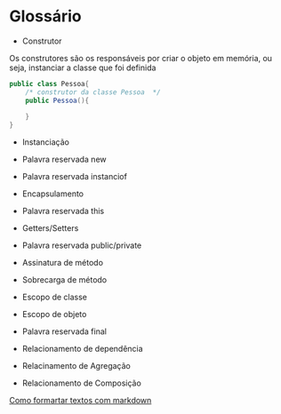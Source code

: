 # Glossário

* Construtor

Os construtores são os responsáveis por criar o objeto em memória, ou seja, instanciar a classe que foi definida
```Java
public class Pessoa{
 	/* construtor da classe Pessoa  */
	public Pessoa(){
	  
	}
}
```

* Instanciação

* Palavra reservada new

* Palavra reservada instanciof

* Encapsulamento

* Palavra reservada this

* Getters/Setters

* Palavra reservada public/private

* Assinatura de método

* Sobrecarga de método

* Escopo de classe

* Escopo de objeto

* Palavra reservada final

* Relacionamento de dependência

* Relacinamento de Agregação

* Relacionamento de Composição

[Como formartar textos com markdown](https://github.com/adam-p/markdown-here/wiki/Markdown-Cheatsheet)
